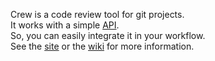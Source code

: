 Crew is a code review tool for git projects.  
It works with a simple [API](https://github.com/pmsipilot/Crew/wiki/API).  
So, you can easily integrate it in your workflow.  
See the [site](http://crew-cr.org) or the [wiki](http://github.com/pmsipilot/Crew/wiki) for more information.

